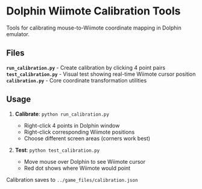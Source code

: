 # Dolphin Wiimote Calibration Tools

Tools for calibrating mouse-to-Wiimote coordinate mapping in Dolphin emulator.

## Files

**`run_calibration.py`** - Create calibration by clicking 4 point pairs  
**`test_calibration.py`** - Visual test showing real-time Wiimote cursor position  
**`calibration.py`** - Core coordinate transformation utilities

## Usage

1. **Calibrate**: `python run_calibration.py`
   - Right-click 4 points in Dolphin window
   - Right-click corresponding Wiimote positions
   - Choose different screen areas (corners work best)

2. **Test**: `python test_calibration.py`
   - Move mouse over Dolphin to see Wiimote cursor
   - Red dot shows where Wiimote would point

Calibration saves to `../game_files/calibration.json`